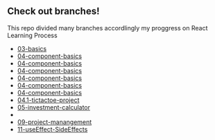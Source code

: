 ## Check out branches!
This repo divided many branches accordlingly my proggress on React Learning Process

* [03-basics](https://github.com/alpolcaymis/React/tree/03-basics)
* [04-component-basics](https://github.com/alpolcaymis/React/tree/04-component-basics)
* [04-component-basics](/React/tree/04-component-basics)
* [04-component-basics](React/tree/04-component-basics)
* [04-component-basics](/tree/04-component-basics)
* [04-component-basics](tree/04-component-basics)
* [04-component-basics](/04-component-basics)
* [04.1-tictactoe-project](https://github.com/alpolcaymis/React/tree/04.1-tictactoe-project)
* [05-investment-calculator](https://github.com/alpolcaymis/React/tree/05-investment-calculator)
* 
* [09-project-manangement](https://github.com/alpolcaymis/React/tree/09-project-manangement)
* [11-useEffect-SideEffects](https://github.com/alpolcaymis/React/tree/11-useEffect-SideEffects)


